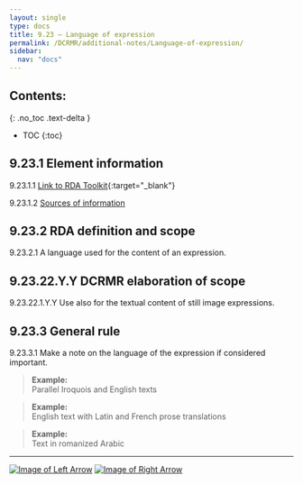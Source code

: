 ```yaml
---
layout: single
type: docs
title: 9.23 — Language of expression
permalink: /DCRMR/additional-notes/Language-of-expression/
sidebar:
  nav: "docs"
---
```


## Contents:
{: .no_toc .text-delta }

- TOC
{:toc}

## 9.23.1 Element information

<a name="9.23.1.1">9.23.1.1</a> [Link to RDA Toolkit](https://access.rdatoolkit.org/Content/Index?externalId=en-US_ala-b7de61e2-fe4b-3cc3-a4a2-7a3c4c55b4fc){:target="_blank"}

<a name="9.23.1.2">9.23.1.2</a> [Sources of information](/DCRMR/additional-notes/#9011-sources-of-information)

## 9.23.2 RDA definition and scope

<a name="9.23.2.1">9.23.2.1</a> A language used for the content of an expression.

## 9.23.22.Y.Y DCRMR elaboration of scope

<a name="9.23.22.1.Y.Y">9.23.22.1.Y.Y</a> Use also for the textual content of still image expressions.

## 9.23.3 General rule

<a name="9.23.3.1">9.23.3.1</a> Make a note on the language of the expression if considered important. 

>**Example:**  
>Parallel Iroquois and English texts

>**Example:**  
>English text with Latin and French prose translations

>**Example:**  
>Text in romanized Arabic

---

[![Image of Left Arrow](https://rbms-bsc.github.io/DCRMR/assets/pictures/navigation/Arrow_Left.png "9.2 — Note on expression")](/DCRMR/additional-notes/Note-on-expression/) [![Image of Right Arrow](https://rbms-bsc.github.io/DCRMR/assets/pictures/navigation/Arrow_Right.png "9.24 — Script")](/DCRMR/additional-notes/Script/)